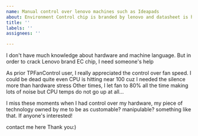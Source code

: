 ```yaml
---
name: Manual control over lenovo machines such as Ideapads
about: Environment Control chip is branded by lenovo and datasheet is hard to find
title: ''
labels: ''
assignees: ''

---
```


I don't have much knowledge about hardware and machine language. 
But in order to crack Lenovo brand EC chip, I need someone's help

As prior TPFanControl user, I really appreciated the control over fan speed.
I could be dead quite even CPU is hitting near 100 cuz I needed the silence more than hardware stress
Other times, I let fan to 80% all the time making lots of noise but CPU temps do not go up at all...

I miss these moments when I had control over my hardware, my piece of technology owned by me to be as customable?  manipulable? something like that. If anyone's interested! 

contact me here Thank you:)
